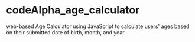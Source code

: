 # codeAlpha_age_calculator
web-based Age Calculator using JavaScript to calculate users' ages based on their submitted date of birth, month, and year.
